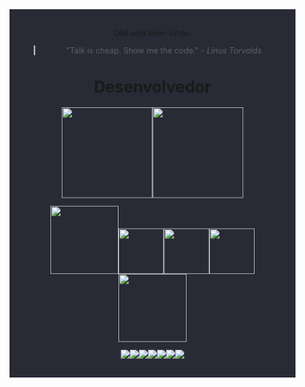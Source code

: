 
<div align="center" style="background-color: #282A36; padding: 2vw">

  Olá! seja bem-vindo.
  > "Talk is cheap. Show me the code." - *Linus Torvalds*

  <h1><b>Desenvolvedor</b></h1>

  <img height="160em" src="https://github-readme-stats.vercel.app/api?username=certainlyWrong&theme=dracula"><img height="160em" src="https://github-readme-stats.vercel.app/api/top-langs/?username=certainlyWrong&hide=html&layout=compact&theme=dracula">

  <img src="https://forums-images.oneplus.net/data/webimg/2021/01-29/6014374e3a762.gif" width="120"><img src="https://media.giphy.com/media/H6PNB75ZvYUDZmREn3/giphy.gif" width="80"><img src="https://media.giphy.com/media/H6PNB75ZvYUDZmREn3/giphy.gif" width="80"><img src="https://media.giphy.com/media/H6PNB75ZvYUDZmREn3/giphy.gif" width="80"><img src="https://forums-images.oneplus.net/data/webimg/2021/01-29/6014374e3a762.gif" width="120">

  <img src="https://img.shields.io/badge/HTML-239120?style=for-the-badge&logo=html5&logoColor=white"><img src="https://img.shields.io/badge/CSS-FC610F?&style=for-the-badge&logo=css3&logoColor=white"><img src="https://img.shields.io/badge/JavaScript-024959?style=for-the-badge&logo=javascript&logoColor=white"><img src="https://img.shields.io/badge/TypeScript-007ACC?style=for-the-badge&logo=typescript&logoColor=white"><img src="https://img.shields.io/badge/Python-14354C?style=for-the-badge&logo=python&logoColor=white"><img src="https://img.shields.io/badge/C-00599C?style=for-the-badge&logo=c&logoColor=white"><img src="https://img.shields.io/badge/Git-F24B4B?style=for-the-badge&logo=git&logoColor=white">
</div>
